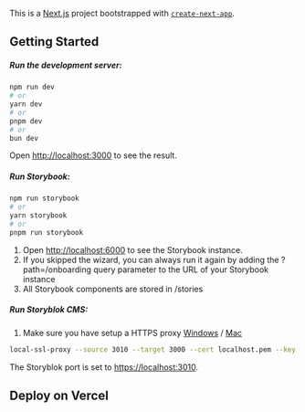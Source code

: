 This is a [Next.js](https://nextjs.org/) project bootstrapped with [`create-next-app`](https://github.com/vercel/next.js/tree/canary/packages/create-next-app).

## Getting Started

##### Run the development server:

```bash
npm run dev
# or
yarn dev
# or
pnpm dev
# or
bun dev
```

Open [http://localhost:3000](http://localhost:3000) to see the result.

##### Run Storybook:

```bash
npm run storybook
# or
yarn storybook
# or
pnpm run storybook
```

1. Open [http://localhost:6000](http://localhost:6000) to see the Storybook instance.
2. If you skipped the wizard, you can always run it again by adding the ?path=/onboarding query parameter to the URL of your Storybook instance
3. All Storybook components are stored in /stories

##### Run Storyblok CMS:

1. Make sure you have setup a HTTPS proxy [Windows](https://www.storyblok.com/faq/setup-dev-server-https-windows) / [Mac](https://www.storyblok.com/faq/setup-dev-server-https-proxy)

```bash
local-ssl-proxy --source 3010 --target 3000 --cert localhost.pem --key localhost-key.pem
```

The Storyblok port is set to [https://localhost:3010](https://localhost:3010).

## Deploy on Vercel
